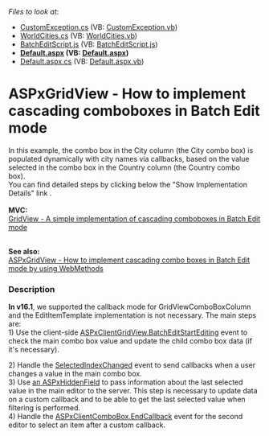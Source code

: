 <!-- default file list -->
*Files to look at*:

* [CustomException.cs](./CS/T124512/App_Code/CustomException.cs) (VB: [CustomException.vb](./VB/T124512/App_Code/CustomException.vb))
* [WorldCities.cs](./CS/T124512/App_Code/WorldCities.cs) (VB: [WorldCities.vb](./VB/T124512/App_Code/WorldCities.vb))
* [BatchEditScript.js](./CS/T124512/BatchEditScript.js) (VB: [BatchEditScript.js](./VB/T124512/BatchEditScript.js))
* **[Default.aspx](./CS/T124512/Default.aspx) (VB: [Default.aspx](./VB/T124512/Default.aspx))**
* [Default.aspx.cs](./CS/T124512/Default.aspx.cs) (VB: [Default.aspx.vb](./VB/T124512/Default.aspx.vb))
<!-- default file list end -->
# ASPxGridView - How to implement cascading comboboxes in Batch Edit mode


<p>In this example, the combo box in the City column (the City combo box) is populated dynamically with city names via callbacks, based on the value selected in the combo box in the Country column (the Country combo box).  <br>You can find detailed steps by clicking below the "Show Implementation Details" link .<br><br><strong>MVC:</strong><br><a href="https://www.devexpress.com/Support/Center/p/T155879">GridView - A simple implementation of cascading comboboxes in Batch Edit mode</a><br><br></p>
<p><strong>See also: </strong><br><a href="https://www.devexpress.com/Support/Center/p/T356740">ASPxGridView - How to implement cascading combo boxes in Batch Edit mode by using WebMethods</a></p>


<h3>Description</h3>

<p><strong>In v16.1</strong>, we supported the callback mode for&nbsp;GridViewComboBoxColumn and the EditItemTemplate implementation is not necessary.&nbsp;The main steps are:<br>1) Use the client-side&nbsp;<a href="https://documentation.devexpress.com/AspNet/DevExpressWebASPxGridViewScriptsASPxClientGridView_BatchEditStartEditingtopic.aspx">ASPxClientGridView.BatchEditStartEditing</a>&nbsp;event to check the main combo box value and update the child combo box data (if it's necessary).</p>
<p>2)&nbsp;Handle the&nbsp;<a href="https://documentation.devexpress.com/AspNet/DevExpressWebASPxEditorsScriptsASPxClientComboBox_SelectedIndexChangedtopic.aspx">SelectedIndexChanged</a>&nbsp;event to send callbacks when a user changes a value in the main combo box.<br>3)&nbsp;Use&nbsp;<a href="https://documentation.devexpress.com/#AspNet/clsDevExpressWebASPxHiddenFieldtopic">an ASPxHiddenField</a>&nbsp;to pass information about the last selected value in the main editor to the server. This step is necessary to update data on a custom callback and to be able to get the last selected value when filtering is performed.<br>4)&nbsp;Handle the&nbsp;<a href="https://documentation.devexpress.com/AspNet/DevExpressWebASPxEditorsScriptsASPxClientComboBox_EndCallbacktopic.aspx">ASPxClientComboBox.EndCallback</a>&nbsp;event for the second editor to select an item after a custom callback.</p>

<br/>


